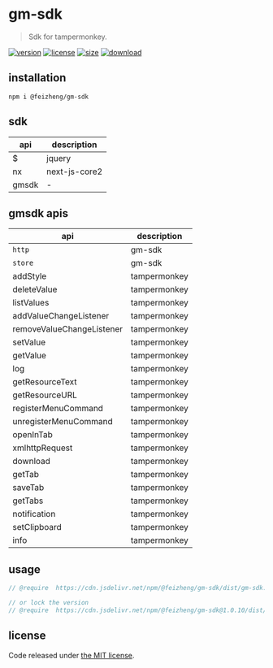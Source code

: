 # gm-sdk
> Sdk for tampermonkey.

[![version][version-image]][version-url]
[![license][license-image]][license-url]
[![size][size-image]][size-url]
[![download][download-image]][download-url]

## installation
```shell
npm i @feizheng/gm-sdk
```

## sdk
| api   | description   |
| ----- | ------------- |
| $     | jquery        |
| nx    | next-js-core2 |
| gmsdk | -             |

## gmsdk apis
| api                       | description  |
| ------------------------- | ------------ |
| `http`                    | gm-sdk       |
| `store`                   | gm-sdk       |
| addStyle                  | tampermonkey |
| deleteValue               | tampermonkey |
| listValues                | tampermonkey |
| addValueChangeListener    | tampermonkey |
| removeValueChangeListener | tampermonkey |
| setValue                  | tampermonkey |
| getValue                  | tampermonkey |
| log                       | tampermonkey |
| getResourceText           | tampermonkey |
| getResourceURL            | tampermonkey |
| registerMenuCommand       | tampermonkey |
| unregisterMenuCommand     | tampermonkey |
| openInTab                 | tampermonkey |
| xmlhttpRequest            | tampermonkey |
| download                  | tampermonkey |
| getTab                    | tampermonkey |
| saveTab                   | tampermonkey |
| getTabs                   | tampermonkey |
| notification              | tampermonkey |
| setClipboard              | tampermonkey |
| info                      | tampermonkey |

## usage
```js
// @require  https://cdn.jsdelivr.net/npm/@feizheng/gm-sdk/dist/gm-sdk.js

// or lock the version
// @require  https://cdn.jsdelivr.net/npm/@feizheng/gm-sdk@1.0.10/dist/gm-sdk.js
```

## license
Code released under [the MIT license](https://github.com/afeiship/gm-sdk/blob/master/LICENSE.txt).

[version-image]: https://img.shields.io/npm/v/@feizheng/gm-sdk
[version-url]: https://npmjs.org/package/@feizheng/gm-sdk

[license-image]: https://img.shields.io/npm/l/@feizheng/gm-sdk
[license-url]: https://github.com/afeiship/next-guid/blob/master/LICENSE.txt

[size-image]: https://img.shields.io/bundlephobia/minzip/@feizheng/gm-sdk
[size-url]: https://github.com/afeiship/next-guid/blob/master/dist/next-guid.min.js

[download-image]: https://img.shields.io/npm/dm/@feizheng/gm-sdk
[download-url]: https://www.npmjs.com/package/@feizheng/gm-sdk
